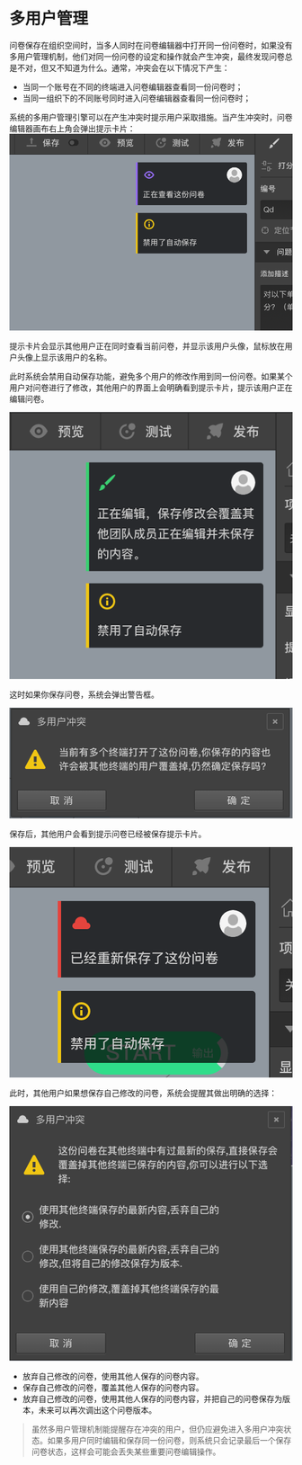 ```index

```

```tag

```

```summary

```
# 多用户管理

问卷保存在组织空间时，当多人同时在问卷编辑器中打开同一份问卷时，如果没有多用户管理机制，他们对同一份问卷的设定和操作就会产生冲突，最终发现问卷总是不对，但又不知道为什么。通常，冲突会在以下情况下产生：
+ 当同一个账号在不同的终端进入问卷编辑器查看同一份问卷时；
+ 当同一组织下的不同账号同时进入问卷编辑器查看同一份问卷时；

系统的多用户管理引擎可以在产生冲突时提示用户采取措施。当产生冲突时，问卷编辑器画布右上角会弹出提示卡片：
<img src='./images/conflict.png'>

提示卡片会显示其他用户正在同时查看当前问卷，并显示该用户头像，鼠标放在用户头像上显示该用户的名称。

此时系统会禁用自动保存功能，避免多个用户的修改作用到同一份问卷。如果某个用户对问卷进行了修改，其他用户的界面上会明确看到提示卡片，提示该用户正在编辑问卷。

<img src='./images/conflict-editing.png'>

这时如果你保存问卷，系统会弹出警告框。

<img src='./images/conflict-warn-save.png'>

保存后，其他用户会看到提示问卷已经被保存提示卡片。

<img src='./images/conflict-saved.png'>

此时，其他用户如果想保存自己修改的问卷，系统会提醒其做出明确的选择：

<img src='./images/conflict-danger-save.png'>

+ 放弃自己修改的问卷，使用其他人保存的问卷内容。
+ 保存自己修改的问卷，覆盖其他人保存的问卷内容。
+ 放弃自己修改的问卷，使用其他人保存的问卷内容，并把自己的问卷保存为版本，未来可以再次调出这个问卷版本。

> 虽然多用户管理机制能提醒存在冲突的用户，但仍应避免进入多用户冲突状态。如果多用户同时编辑和保存同一份问卷，则系统只会记录最后一个保存问卷状态，这样会可能会丢失某些重要问卷编辑操作。







